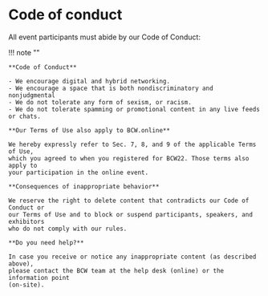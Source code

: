 # Code of conduct

All event participants must abide by our Code of Conduct:

!!! note ""

    **Code of Conduct**

    - We encourage digital and hybrid networking.
    - We encourage a space that is both nondiscriminatory and nonjudgmental
    - We do not tolerate any form of sexism, or racism.
    - We do not tolerate spamming or promotional content in any live feeds or chats.

    **Our Terms of Use also apply to BCW.online**

    We hereby expressly refer to Sec. 7, 8, and 9 of the applicable Terms of Use,
    which you agreed to when you registered for BCW22. Those terms also apply to
    your participation in the online event.

    **Consequences of inappropriate behavior**

    We reserve the right to delete content that contradicts our Code of Conduct or
    our Terms of Use and to block or suspend participants, speakers, and exhibitors
    who do not comply with our rules.

    **Do you need help?**

    In case you receive or notice any inappropriate content (as described above),
    please contact the BCW team at the help desk (online) or the information point
    (on-site).